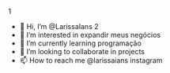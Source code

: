 1
- 👋 Hi, I’m @LarissaIans
2
- 👀 I’m interested in  expandir meus negócios
- 🌱 I’m currently learning  programação
- 💞️ I’m looking to collaborate in projects 
- 📫 How to reach me @larissaians instagram

<!---
LarissaIans/LarissaIans is a ✨ special ✨ repository because its `README.md` (this file) appears on your GitHub profile.
You can click the Preview link to take a look at your changes.
--->
